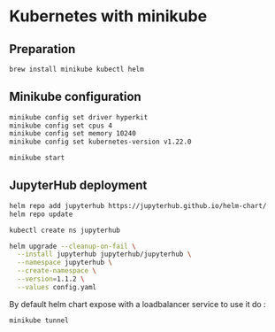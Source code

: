 # Kubernetes with minikube

## Preparation

```bash
brew install minikube kubectl helm
```

## Minikube configuration

```bash
minikube config set driver hyperkit
minikube config set cpus 4
minikube config set memory 10240
minikube config set kubernetes-version v1.22.0

minikube start
```

## JupyterHub deployment

```bash
helm repo add jupyterhub https://jupyterhub.github.io/helm-chart/
helm repo update

kubectl create ns jupyterhub

helm upgrade --cleanup-on-fail \
  --install jupyterhub jupyterhub/jupyterhub \
  --namespace jupyterhub \
  --create-namespace \
  --version=1.1.2 \
  --values config.yaml
```

By default helm chart expose with a loadbalancer service to use it do :

```bash
minikube tunnel
```